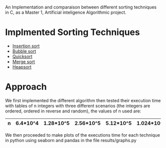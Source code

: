 An Implementation and comparaison between different sorting techniques in C, as a Master 1, Artificial inteligence Algorithmic project.

# Implmented Sorting Techniques
* [Insertion sort](https://en.wikipedia.org/wiki/Insertion_sort)
* [Bubble sort](https://en.wikipedia.org/wiki/Bubble_sort)
* [Quicksort](https://en.wikipedia.org/wiki/Quicksort)
* [Merge sort](https://en.wikipedia.org/wiki/Merge_sort)
* [Heapsort](https://en.wikipedia.org/wiki/Heapsort)

# Approach

We first implemented the different algorithm then tested their execution time with tables of n integers with three different scenarios (the integers are ordered, ordered in reverse and random), the values of n used are:

| n | 6.4*10^4 | 1.28*10^5 | 2.56*10^5 | 5.12*10^5 | 1.024*10^6 | 2.048*10^6 | 5*10^2 | 10^3 | 2*10^3 | 4*10^3 | 8*10^3 | 1.6*10^4 | 3.2*10^4 |
|---|----------|-----------|-----------|-----------|------------|------------|--------|------|--------|--------|--------|----------|----------|

We then proceeded to make plots of the executions time for each technique in python using seaborn and pandas in the file results/graphs.py
